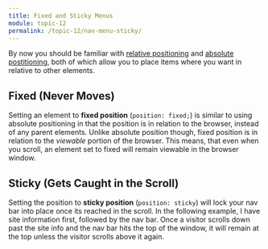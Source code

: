 ```yaml
---
title: Fixed and Sticky Menus
module: topic-12
permalink: /topic-12/nav-menu-sticky/
---
```


<div class="divider-heading"></div>

By now you should be familiar with [relative positioning](../../topic-11/position-relative/) and [absolute postitioning](/topic-11/position-absolute/), both of which allow you to place items where you want in relative to other elements.


<div class="divider-pg"></div>


## Fixed (Never Moves)
Setting an element to **fixed position** (`position: fixed;`) is similar to using absolute positioning in that the position is in relation to the browser, instead of any parent elements. Unlike absolute position though, fixed position is in relation to the _viewable_ portion of the browser. This means, that even when you scroll, an element set to fixed will remain viewable in the browser window.

<div class="codepen-embed">
  <p data-height="600" data-theme-id="30567" data-slug-hash="qBNYWae" data-default-tab="result" data-user="retrog4m3r" data-embed-version="2" data-pen-title="Dropdown Menu with Fixed Header" class="codepen"></p>
</div>


<div class="divider-pg"></div>


## Sticky (Gets Caught in the Scroll)
Setting the position to **sticky position** (`position: sticky`) will lock your nav bar into place once its reached in the scroll. In the following example, I have site information first, followed by the nav bar. Once a visitor scrolls down past the site info and the nav bar hits the top of the window, it will remain at the top unless the visitor scrolls above it again.

<div class="codepen-embed">
  <p data-height="600" data-theme-id="30567" data-slug-hash="XWKPwYz" data-default-tab="result" data-user="retrog4m3r" data-embed-version="2" data-pen-title="Dropdown Menu with Sticky Header" class="codepen"></p>
</div>
